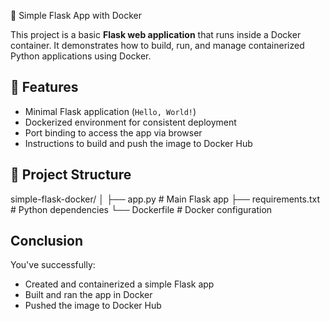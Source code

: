  🐳 Simple Flask App with Docker

This project is a basic **Flask web application** that runs inside a Docker container. It demonstrates how to build, run, and manage containerized Python applications using Docker.


## 📌 Features

- Minimal Flask application (`Hello, World!`)
- Dockerized environment for consistent deployment
- Port binding to access the app via browser
- Instructions to build and push the image to Docker Hub

## 📁 Project Structure
simple-flask-docker/
│
├── app.py # Main Flask app
├── requirements.txt # Python dependencies
└── Dockerfile # Docker configuration

## Conclusion
  You've successfully:
 - Created and containerized a simple Flask app
 - Built and ran the app in Docker
 - Pushed the image to Docker Hub

